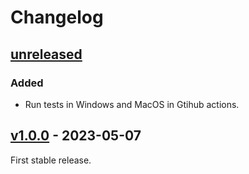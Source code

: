 # Changelog

## [unreleased]

### Added

- Run tests in Windows and MacOS in Gtihub actions.

## [v1.0.0] - 2023-05-07

First stable release.

[unreleased]: https://github.com/club-1/sphinx-inventory-parser/compare/v1.0.0...HEAD
[v1.0.0]: https://github.com/club-1/sphinx-inventory-parser/releases/tag/v1.0.0

